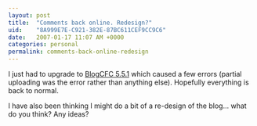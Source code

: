 ```yaml
---
layout: post
title:  "Comments back online. Redesign?"
uid:	"8A999E7E-C921-382E-87BC611CEF9CC9C6"
date:   2007-01-17 11:07 AM +0000
categories: personal
permalink: comments-back-online-redesign
---
```

I just had to upgrade to <a href="http://blogcfc.riaforge.org/">BlogCFC 5.5.1</a> which caused a few errors (partial uploading was the error rather than anything else). Hopefully everything is back to normal.

I have also been thinking I might do a bit of a re-design of the blog... what do you think? Any ideas?